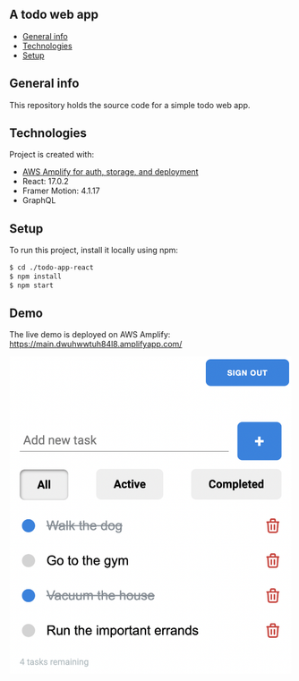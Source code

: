 ## A todo web app

- [General info](#general-info)
- [Technologies](#technologies)
- [Setup](#setup)

## General info

This repository holds the source code for a simple todo web app.

## Technologies

Project is created with:

- [AWS Amplify for auth, storage, and deployment](https://aws.amazon.com/amplify/)
- React: 17.0.2
- Framer Motion: 4.1.17
- GraphQL

## Setup

To run this project, install it locally using npm:

```
$ cd ./todo-app-react
$ npm install
$ npm start
```

## Demo

The live demo is deployed on AWS Amplify: https://main.dwuhwwtuh84l8.amplifyapp.com/

![Homepage screenshot](screenshot.png)
